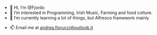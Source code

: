- 👋 Hi, I’m @Fjordo
- 👀 I’m interested in Programming, Irish Music, Farming and food colture.
- 🌱 I’m currently learning a lot of things, but Alfresco framework mainly
<!-- - 💞️ I’m looking to collaborate on open -->
- 📫 Email me at andrea.fiorucci@outlook.it

<!---
Fjordo/Fjordo is a ✨ special ✨ repository because its `README.md` (this file) appears on your GitHub profile.
You can click the Preview link to take a look at your changes.
--->
